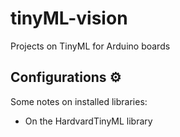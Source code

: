 # tinyML-vision

Projects on TinyML for Arduino boards

## Configurations ⚙️

Some notes on installed libraries:

- On the HardvardTinyML library

